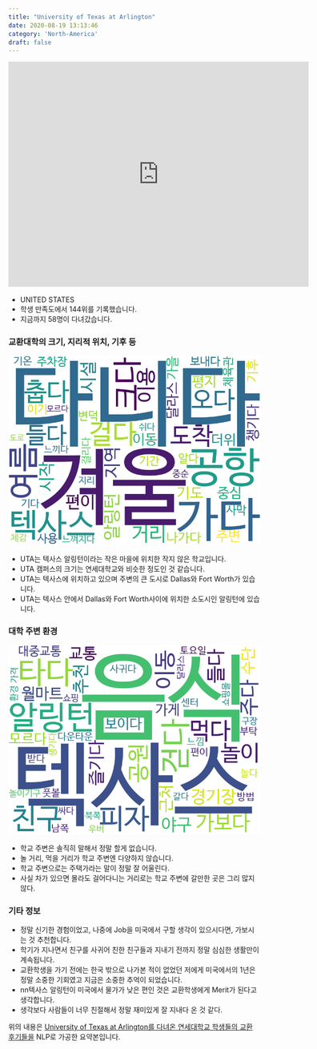 ```yaml
---
title: "University of Texas at Arlington"
date: 2020-08-19 13:13:46
category: 'North-America'
draft: false
---
```


<iframe
width="600"
height="450"
frameborder="0" style="border:0"
src="https://www.google.com/maps/embed/v1/place?key=AIzaSyC9e1AME-pVmWC4hBpFdu5S4dKzyepa3HQ&q=University+of+Texas+at+Arlington&center=32.7291229,-97.1120914&zoom=14" allowfullscreen>
</iframe>

* UNITED STATES
* 학생 만족도에서 144위를 기록했습니다.
* 지금까지 58명이 다녀갔습니다. 

### 교환대학의 크기, 지리적 위치, 기후 등

![gen_info-WordCloud](../univ_wordclouds_okt/gen_info/US000242_gen_info_okt.png)

* UTA는 텍사스 알링턴이라는 작은 마을에 위치한 작지 않은 학교입니다.
* UTA 캠퍼스의 크기는 연세대학교와 비슷한 정도인 것 같습니다.
* UTA는 텍사스에 위치하고 있으며 주변의 큰 도시로 Dallas와 Fort Worth가 있습니다.
* UTA는 텍사스 안에서 Dallas와 Fort Worth사이에 위치한 소도시인 알링턴에 있습니다.


### 대학 주변 환경

![env_info-WordCloud](../univ_wordclouds_okt/env_info/US000242_env_info_okt.png)

* 학교 주변은 솔직히 말해서 정말 할게 없습니다.
* 놀 거리, 먹을 거리가 학교 주변엔 다양하지 않습니다.
* 학교 주변으로는 주택가라는 말이 정말 잘 어울린다.
* 사실 차가 있으면 몰라도 걸어다니는 거리로는 학교 주변에 갈만한 곳은 그리 많지 않다.


### 기타 정보

* 정말 신기한 경험이었고, 나중에 Job을 미국에서 구할 생각이 있으시다면, 가보시는 것 추천합니다.
* 학기가 지나면서 친구를 사귀어 친한 친구들과 지내기 전까지 정말 심심한 생활만이 계속됩니다.
* 교환학생을 가기 전에는 한국 밖으로 나가본 적이 없었던 저에게 미국에서의 1년은 정말 소중한 기회였고 지금은 소중한 추억이 되었습니다.
* nn텍사스 알링턴이 미국에서 물가가 낮은 편인 것은 교환학생에게 Merit가 된다고 생각합니다.
* 생각보다 사람들이 너무 친절해서 정말 재미있게 잘 지내다 온 것 같다.


위의 내용은 [University of Texas at Arlington를 다녀온 연세대학교 학생들의 교환 후기들을](http://oia.yonsei.ac.kr/partner/expReport.asp?ucode=US000242&bgbn=A) NLP로 가공한 요약본입니다. 
